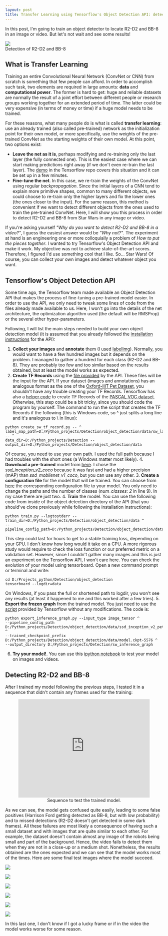 ```yaml
---
layout: post
title: Transfer Learning using Tensorflow's Object Detection API: detecting R2-D2 and BB-8 
---
```


In this post, I'm going to train an object detector to locate R2-D2 and BB-8 in an image or video. But let's not wait and see some results!

<div class="imgcap">
<img src="/images/tensorflow-object-detection-star-wars/result_1.gif">
<div class="thecap">Detection of R2-D2 and BB-8</div>
</div>

## What is Transfer Learning

Training an entire Convolutional Neural Network (ConvNet or CNN) from scratch is something that few people can afford. In order to accomplish such task, two elements are required in large amounts: **data** and **computational power**. The former is hard to get: huge and reliable datasets are normally the result of a joint effort between different people or research groups working together for an extended period of time. The latter could be very expensive (in terms of money or time) if a huge model needs to be trained.

For these reasons, what many people do is what is called **transfer learning**: use an already trained (also called pre-trained) network as the initialization point for their own model, or more specifically, use the weights of the pre-trained ConvNet as the starting weights of their own model. At this point, two options exist:
- **Leave the net as it is**, perhaps modifying and re-training only the last layer (the fully connected one). This is the easiest case where we can start making predictions right away (if we don't even re-train the last layer). The [demo](https://github.com/tensorflow/models/blob/master/research/object_detection/object_detection_tutorial.ipynb) in the Tensorflow repo covers this situation and it can be set up in a few minutes.
- **Fine-tune the net**. In this case, we re-train the weights of the ConvNet using regular *backpropagation*. Since the initial layers of a CNN tend to explain more primitive shapes, common to many different objects, we could choose to re-train only the higher layers and fix the lower ones (the ones closer to the input). For the same reason, this method is convenient if we want to detect different objects from the ones used to train the pre-trained ConvNet. Here, I will show you this process in order to detect R2-D2 and BB-8 from Star Wars in any image or video.

If you're asking yourself *"Why do you want to detect R2-D2 and BB-8 in a video?"*, I guess the easiest answer would be *"Why not?"*. The experiment at hand is an engineering one or more colloquially a problem of *How to put the pieces together*. I wanted to try Tensorflow's Object Detection API and make it work. My objective was not to achieve state-of-the-art scores. Therefore, I figured I'd use something cool that I like. So... Star Wars! Of course, you can collect your own images and detect whatever object you want.

## Tensorflow's Object Detection API 

Some time ago, the Tensorflow team made available an Object Detection API that makes the process of fine-tuning a pre-trained model easier. In order to use the API, we only need to tweak some lines of code from the files already made available to us. Here, I won't go into the details of the net architecture, the optimization algorithm used (the default will be RMSProp) or the several other hyper-parameters.

Following, I will list the main steps needed to build your own object detection model (it is assumed that you already followed the [installation instructions](https://github.com/tensorflow/models/blob/master/research/object_detection/g3doc/installation.md) for the API):

1. **Collect your images** and **annotate** them (I used [labelImg](https://github.com/tzutalin/labelImg)). Normally, you would want to have a few hundred images but it depends on the problem. I managed to gather a hundred for each class (R2-D2 and BB-8). They are probably too few and too similar based on the results obtained, but at least the model works as expected.
2. **Create TF Records** using the [file provided](https://github.com/averdones/star_wars_object_detection/blob/master/create_sw_tf_record.py) by the API. These files will be the input for the API. If your dataset (images and annotations) has an analogous format as the one of the [Oxford-IIIT Pet Dataset](http://www.robots.ox.ac.uk/~vgg/data/pets/), you shouldn't have any trouble creating your TF Records. Tensorflow has also a [helper code](https://github.com/tensorflow/models/blob/master/research/object_detection/create_pascal_tf_record.py) to create TF Records of the [PASCAL VOC dataset](http://host.robots.ox.ac.uk/pascal/VOC/). Otherwise, this step could be a bit tricky, since you should code the program by yourself. The command to run the script that creates the TF Records if the following (this is Windows code, so ^ just splits a long line and it's analogous to \ in linux):
```
python create_sw_tf_record.py -- ^
label_map_path=D:/Python_projects/Detection/object_detection/data/sw_label_map.pbtxt -- ^
data_dir=D:/Python_projects/Detection --output_dir=D:/Python_projects/Detection/object_detection/data
```
Of course, you need to use your own path. I used the full path because I had troubles with the short ones (a Windows matter most likely).
4. **Download a pre-trained** model from [here](https://github.com/tensorflow/models/blob/master/research/object_detection/g3doc/detection_model_zoo.md). I chose the *ssd_inception_v2_coco* because it was fast and had a higher precision (mAP) than *ssd_mobilenet_v1_coco*, but you can use any other.
3. **Create a configuration file** for the model that will be trained. You can choose from [here](https://github.com/tensorflow/models/tree/master/research/object_detection/samples/configs) the corresponding configuration file to your model. You only need to change the paths and the number of classes (*num_classes: 2* in line 9). In my case there are just two.
4. **Train** the model. You can use the following code from inside of the object detection directory of the API (that you should've clone previously while following the installation instructions):
```
python train.py --logtostderr --train_dir=D:/Python_projects/Detection/object_detection/data ^
--pipeline_config_path=D:/Python_projects/Detection/object_detection/data/ssd_inception_v2_pets.config
```
This step could last for hours to get to a stable training loss, depending on your GPU. I don't know how long would it take on a CPU. A more rigorous study would require to check the loss function or our preferred metric on a validation set. However, since I couldn't gather many images and this is just an experiment on the Tensorflow API, I won't care here. You can check the evolution of your model using tensorboard. Open a new command prompt or terminal and write:
```
cd D:/Projects_python/Detection/object_detection
tensorboard --logdir=data
```
On Windows, if you pass the full or shortened path to logdir, you won't see any results (at least it happened to me and this worked after a few tries). 
5. **Export the frozen graph** from the trained model. You just need to use the [script](https://github.com/averdones/star_wars_object_detection/blob/master/export_inference_graph.py) provided by Tensorflow without any modifications. The code is:
```
python export_inference_graph.py --input_type image_tensor ^
--pipeline_config_path D:/Python_projects/Detection/object_detection/data/ssd_inception_v2_pets.config ^
--trained_checkpoint_prefix D:/Python_projects/Detection/object_detection/data/model.ckpt-5576 ^
--output_directory D:/Python_projects/Detection/sw_inference_graph
```
6. **Try your model!**. You can use this [ipython notebook](https://github.com/averdones/star_wars_object_detection/blob/master/object_detection_sw.ipynb) to test your model on images and videos.

## Detecting R2-D2 and BB-8

After I trained my model following the previous steps, I tested it in a sequence that didn't contain any frames used for the training:

<div style="text-align:center;">
<iframe width="420" height="315" src="https://www.youtube.com/watch?v=tIYGObVra6E&feature=youtu.be?autoplay=1&amp;loop=1&amp;rel=0&amp;showinfo=0&amp;playlist=YOW8m2YGtRg" frameborder="0" allowfullscreen></iframe>
<br>
Sequence to test the trained model.
</div>

As we can see, the model gets confused quite easily, leading to some false positives (Harrison Ford getting detected as BB-8, but with low probability) and to missed detections (R2-D2 doesn't get detected in some dark frames). All these failures are most likely a consequence of having such a small dataset and with images that are quite similar to each other. For example, the dataset doesn't contain almost any image of the robots being small and part of the background. Hence, the video fails to detect them when they are not in a close-up or a medium shot. Nonetheless, the results obtained are the ones expected and we can see that the model works most of the times. Here are some final test images where the model succeed.   

![](https://github.com/averdones/averdones.github.io/blob/master/images/tensorflow-object-detection-star-wars/test_image_1.png)

![](images/tensorflow-object-detection-star-wars/test_image_2.png)

![](images/tensorflow-object-detection-star-wars/test_image_3.png)

![](images/tensorflow-object-detection-star-wars/test_image_4.png)

![](images/tensorflow-object-detection-star-wars/test_image_5.png)

![](images/tensorflow-object-detection-star-wars/test_image_6.png)

In this last one, I don't know if I got a lucky frame or if in the video the model works worse for some reason.
